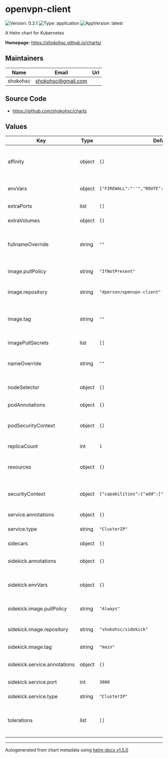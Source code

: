 # openvpn-client

![Version: 0.2.1](https://img.shields.io/badge/Version-0.2.1-informational?style=flat-square) ![Type: application](https://img.shields.io/badge/Type-application-informational?style=flat-square) ![AppVersion: latest](https://img.shields.io/badge/AppVersion-latest-informational?style=flat-square)

A Helm chart for Kubernetes

**Homepage:** <https://shokohsc.github.io/charts/>

## Maintainers

| Name | Email | Url |
| ---- | ------ | --- |
| shokohsc | shokohsc@gmail.com |  |

## Source Code

* <https://github.com/shokohsc/charts>

## Values

| Key | Type | Default | Description |
|-----|------|---------|-------------|
| affinity | object | `{}` | node/pod affinities (requires Kubernetes >=1.6) |
| envVars | object | `{"FIREWALL":"''","ROUTE":"10.0.0.0/8","TZ":"UTC"}` | Pod environment variables |
| extraPorts | list | `[]` | Pod extra ports |
| extraVolumes | object | `{}` | Pod extra volumes |
| fullnameOverride | string | `""` | release full release name override option |
| image.pullPolicy | string | `"IfNotPresent"` | container image pull policy |
| image.repository | string | `"dperson/openvpn-client"` | container image repository |
| image.tag | string | `""` | container image tag or Chart appVersion if undefined |
| imagePullSecrets | list | `[]` | registry secret |
| nameOverride | string | `""` | release name override option |
| nodeSelector | object | `{}` | node labels for pod assignment |
| podAnnotations | object | `{}` | Pod annotations |
| podSecurityContext | object | `{}` | Pod security group context |
| replicaCount | int | `1` | pods replica count |
| resources | object | `{}` | pod resource requests & limits |
| securityContext | object | `{"capabilities":{"add":["NET_ADMIN"]}}` | Deployment security group context |
| service.annotations | object | `{}` | Service annotations |
| service.type | string | `"ClusterIP"` | Service type |
| sidecars | object | `{}` | Pod sidecars |
| sidekick.annotations | object | `{}` | Sidekick pod annotations |
| sidekick.envVars | object | `{}` | Sidekick pod environment variables |
| sidekick.image.pullPolicy | string | `"Always"` | container image pull policy |
| sidekick.image.repository | string | `"shokohsc/sidekick"` | Sidekick image repository |
| sidekick.image.tag | string | `"main"` | Sidekick image tag |
| sidekick.service.annotations | object | `{}` | Sidekick service annotations |
| sidekick.service.port | int | `3000` | Sidekick service port |
| sidekick.service.type | string | `"ClusterIP"` | Sidekick service type |
| tolerations | list | `[]` | node taints to tolerate (requires Kubernetes >=1.6) |

----------------------------------------------
Autogenerated from chart metadata using [helm-docs v1.5.0](https://github.com/norwoodj/helm-docs/releases/v1.5.0)
